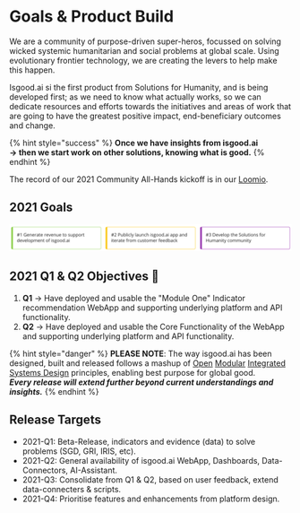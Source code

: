 # Goals & Product Build

We are a community of purpose-driven super-heros, focussed on solving wicked systemic humanitarian and social problems at global scale.  Using evolutionary frontier technology, we are creating the levers to help make this happen.

Isgood.ai si the first product from Solutions for Humanity, and is being developed first; as we need to know what actually works, so we can dedicate resources and efforts towards the initiatives and areas of work that are going to have the greatest positive impact, end-beneficiary outcomes and change.

{% hint style="success" %}
**Once we have insights from isgood.ai    
-&gt;  then we start work on other solutions, knowing what is good.**
{% endhint %}

The record of our 2021 Community All-Hands kickoff is in our [Loomio](https://www.loomio.org/d/1c0GpyAr/20210202-feb-isgood-ai-all-hands).

## 2021 Goals

![2021 Goals](../../.gitbook/assets/image.png)

## 2021 Q1 & Q2 Objectives 📌

1. **Q1** -&gt; Have deployed and usable the "Module One" Indicator recommendation WebApp and supporting underlying platform and API functionality.
2. **Q2** -&gt; Have deployed and usable the Core Functionality of the WebApp and supporting underlying platform and API functionality.

{% hint style="danger" %}
**PLEASE NOTE**:  The way isgood.ai has been designed, built and released follows a mashup of [Open](https://en.wikipedia.org/wiki/Open-design_movement) [Modular](https://en.wikipedia.org/wiki/Modularity) [Integrated](https://en.wikipedia.org/wiki/System_integration) [Systems Design](https://en.wikipedia.org/wiki/Systems_design) principles, enabling best purpose for global good.    
_**Every release will extend further beyond current understandings and insights.**_
{% endhint %}

## Release Targets

* 2021-Q1:  Beta-Release, indicators and evidence \(data\) to solve problems \(SGD, GRI, IRIS, etc\).
* 2021-Q2:  General availability of isgood.ai WebApp, Dashboards, Data-Connectors, AI-Assistant.
* 2021-Q3:  Consolidate from Q1 & Q2, based on user feedback, extend data-connecters & scripts.
* 2021-Q4:  Prioritise features and enhancements from platform design.

